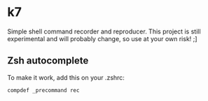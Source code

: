 # k7

Simple shell command recorder and reproducer. This project is still experimental and will probably change, so use at your own risk! ;]

## Zsh autocomplete

To make it work, add this on your .zshrc:

```
compdef _precommand rec
```
